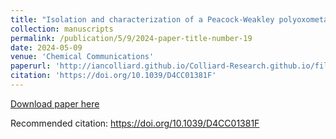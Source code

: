```yaml
---
title: "Isolation and characterization of a Peacock-Weakley polyoxometalate containing a transplutonium element: the case of curium bis-pentatungstate [Cm(W5O18)2]9-"
collection: manuscripts
permalink: /publication/5/9/2024-paper-title-number-19
date: 2024-05-09
venue: 'Chemical Communications'
paperurl: 'http://iancolliard.github.io/Colliard-Research.github.io/files/paper19.pdf'
citation: 'https://doi.org/10.1039/D4CC01381F'
---
```


<a href='http://iancolliard.github.io/Colliard-Research.github.io/files/paper19.pdf'>Download paper here</a>

Recommended citation: https://doi.org/10.1039/D4CC01381F